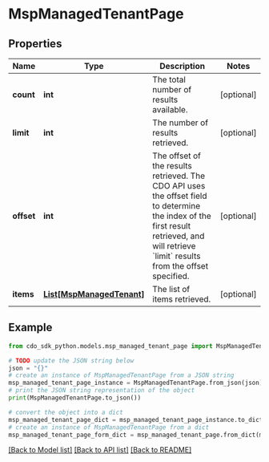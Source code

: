 # MspManagedTenantPage


## Properties

Name | Type | Description | Notes
------------ | ------------- | ------------- | -------------
**count** | **int** | The total number of results available. | [optional] 
**limit** | **int** | The number of results retrieved. | [optional] 
**offset** | **int** | The offset of the results retrieved. The CDO API uses the offset field to determine the index of the first result retrieved, and will retrieve &#x60;limit&#x60; results from the offset specified. | [optional] 
**items** | [**List[MspManagedTenant]**](MspManagedTenant.md) | The list of items retrieved. | [optional] 

## Example

```python
from cdo_sdk_python.models.msp_managed_tenant_page import MspManagedTenantPage

# TODO update the JSON string below
json = "{}"
# create an instance of MspManagedTenantPage from a JSON string
msp_managed_tenant_page_instance = MspManagedTenantPage.from_json(json)
# print the JSON string representation of the object
print(MspManagedTenantPage.to_json())

# convert the object into a dict
msp_managed_tenant_page_dict = msp_managed_tenant_page_instance.to_dict()
# create an instance of MspManagedTenantPage from a dict
msp_managed_tenant_page_form_dict = msp_managed_tenant_page.from_dict(msp_managed_tenant_page_dict)
```
[[Back to Model list]](../README.md#documentation-for-models) [[Back to API list]](../README.md#documentation-for-api-endpoints) [[Back to README]](../README.md)


